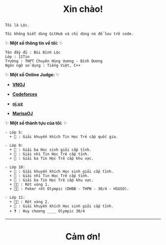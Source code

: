 # <p align="center">**Xin chào!**</p>

```
Tôi là Lộc.

Tôi không biết dùng GitHub và chỉ dùng nó để lưu trữ code.
```

 ✨ **Một số thông tin về tôi:** ✨

```
Tên đầy đủ : Bùi Đình Lộc
Lớp : 11Tin
Trường : THPT Chuyên Hùng Vương - Bình Dương
Ngôn ngữ sử dụng : Tiếng Việt, C++
```

 ✨ **Một số Online Judge:** ✨

- [**VNOJ**](https://oj.vnoi.info/user/%E1%85%A0%E1%85%A0%E1%85%A0)

- [**Codeforces**](https://codeforces.com/profile/TgX.2)

- [**oj.uz**](https://oj.uz/profile/TgX_2)

- [**MarisaOJ**](https://marisaoj.com/user/TgX.21/submissions)

 ✨ **Một số thành tựu của tôi:** ✨

``` 
- Lớp 5:
  + 🏅 : Giải khuyến khích Tin Học Trẻ cấp quốc gia.

- Lớp 9:
  + 🥉 : Giải ba Học sinh giỏi cấp tỉnh.
  + 🥈 : Giải nhì Tin Học Trẻ cấp tỉnh.
  + 🥉 : Giải ba Tin Học Trẻ cấp khu vực.

- Lớp 10:
  + 🏅 : Giải khuyến khích Học sinh giỏi cấp tỉnh.
  + 🥈 : Giải nhì Tin Học Trẻ cấp tỉnh.
  + 🥉 : Giải ba Tin Học Trẻ cấp khu vực.
  + ✋🏻 : Rớt vòng 1.
  + ✋🏻 : Poker rớt Olympic (DHBB - THPN - 30/4 - HSGSO).

- Lớp 11:
  + ✋🏻 : Rớt vòng 2.
  + 🏅 : Giải khuyến khích Học sinh giỏi cấp tỉnh.
  + ❓ : Huy chương ____ Olympic 30/4

 ```

---
# <p align="center">**Cảm ơn!**</p>
<!--
**TgX-2/TgX-2** is a ✨ _special_ ✨ repository because its `README.md` (this file) appears on your GitHub profile.

Here are some ideas to get you started:

- 🔭 I’m currently working on ...
- 🌱 I’m currently learning ...
- 👯 I’m looking to collaborate on ...
- 🤔 I’m looking for help with ...
- 💬 Ask me about ...
- 📫 How to reach me: ...
- 😄 Pronouns: ...
- ⚡ Fun fact: ...
-->
